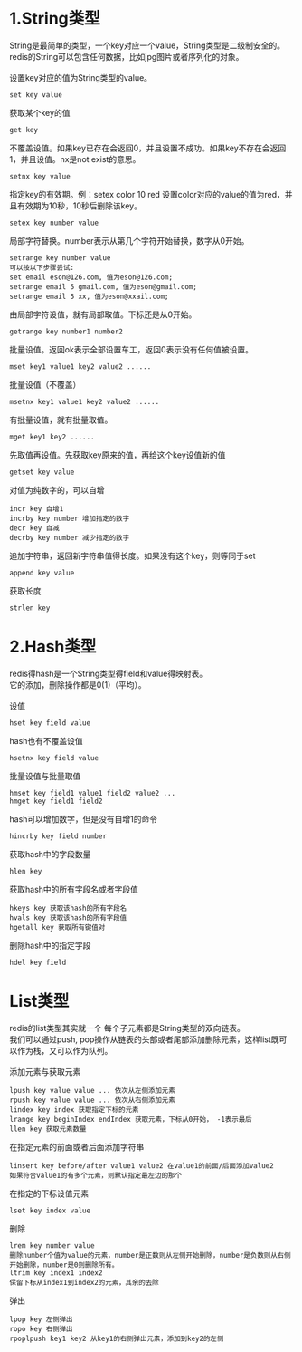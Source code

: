 # 1.String类型
String是最简单的类型，一个key对应一个value，String类型是二级制安全的。redis的String可以包含任何数据，比如jpg图片或者序列化的对象。<br>
<br>
设置key对应的值为String类型的value。
```
set key value
```
获取某个key的值
```
get key
```
不覆盖设值。如果key已存在会返回0，并且设置不成功。如果key不存在会返回1，并且设值。nx是not exist的意思。
```
setnx key value
```
指定key的有效期。例：setex color 10 red 设置color对应的value的值为red，并且有效期为10秒，10秒后删除该key。
```
setex key number value
```
局部字符替换。number表示从第几个字符开始替换，数字从0开始。
```
setrange key number value
可以按以下步骤尝试:
set email eson@126.com, 值为eson@126.com;
setrange email 5 gmail.com, 值为eson@gmail.com;
setrange email 5 xx, 值为eson@xxail.com;
```
由局部字符设值，就有局部取值。下标还是从0开始。
```
getrange key number1 number2
```

批量设值。返回ok表示全部设置车工，返回0表示没有任何值被设置。
```
mset key1 value1 key2 value2 ......
```
批量设值（不覆盖）
```
msetnx key1 value1 key2 value2 ......
```
有批量设值，就有批量取值。
```
mget key1 key2 ......
```
先取值再设值。先获取key原来的值，再给这个key设值新的值
```
getset key value
```
对值为纯数字的，可以自增
```
incr key 自增1
incrby key number 增加指定的数字
decr key 自减
decrby key number 减少指定的数字
```
追加字符串，返回新字符串值得长度。如果没有这个key，则等同于set
```
append key value
```
获取长度
```
strlen key
```
# 2.Hash类型
redis得hash是一个String类型得field和value得映射表。<br>
它的添加，删除操作都是0(1)（平均）。<br>
<br>
设值
```
hset key field value
```
hash也有不覆盖设值
```
hsetnx key field value
```
批量设值与批量取值
```
hmset key field1 value1 field2 value2 ...
hmget key field1 field2
```
hash可以增加数字，但是没有自增1的命令
```
hincrby key field number
```
获取hash中的字段数量
```
hlen key
```
获取hash中的所有字段名或者字段值
```
hkeys key 获取该hash的所有字段名
hvals key 获取该hash的所有字段值
hgetall key 获取所有键值对
```
删除hash中的指定字段
```
hdel key field
```
# List类型
redis的list类型其实就一个 每个子元素都是String类型的双向链表。<br>
我们可以通过push, pop操作从链表的头部或者尾部添加删除元素，这样list既可以作为栈，又可以作为队列。<br>
<br>
添加元素与获取元素
```
lpush key value value ... 依次从左侧添加元素
rpush key value value ... 依次从右侧添加元素
lindex key index 获取指定下标的元素
lrange key beginIndex endIndex 获取元素，下标从0开始， -1表示最后
llen key 获取元素数量
```
在指定元素的前面或者后面添加字符串
```
linsert key before/after value1 value2 在value1的前面/后面添加value2
如果符合value1的有多个元素，则默认指定最左边的那个
```
在指定的下标设值元素
```
lset key index value
```
删除
```
lrem key number value
删除number个值为value的元素，number是正数则从左侧开始删除，number是负数则从右侧开始删除，number是0则删除所有。
ltrim key index1 index2
保留下标从index1到index2的元素，其余的去除
```
弹出
```
lpop key 左侧弹出
ropo key 右侧弹出
rpoplpush key1 key2 从key1的右侧弹出元素，添加到key2的左侧
```
